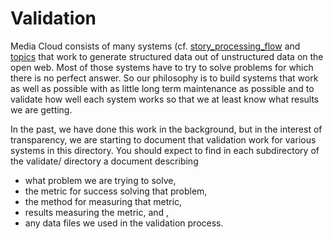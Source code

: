 Validation
==========

Media Cloud consists of many systems (cf. [story_processing_flow](../story_processing_flows.markdown) and
[topics](../topics.markdown) that work to generate structured data out of unstructured data on
the open web.  Most of those systems have to try to solve problems for which there is no perfect answer.  So our
philosophy is to build systems that work as well as possible with as little long term maintenance as possible and to
validate how well each system works so that we at least know what results we are getting.

In the past, we have done this work in the background, but in the interest of transparency, we are starting to document
that validation work for various systems in this directory.  You should expect to find in each subdirectory of the
validate/ directory a document describing

* what problem we are trying to solve,
* the metric for success solving that problem,
* the method for measuring that metric,
* results measuring the metric, and ,
* any data files we used in the validation process.
